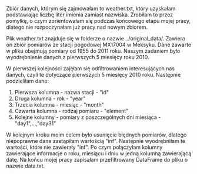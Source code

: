 Zbiór danych, którym się zajmowałam to weather.txt, który uzyskałam podstawiając liczbę liter imienia zamiast nazwiska.
Zrobiłam to przez pomyłkę, o czym zorientowałam się podczas końcowego etapu mojej pracy, dlatego nie rozpoczynałam już pracy nad nowym zbiorem.

Plik weather.txt znajduje się w folderze o nazwie ../original_data/. Zawiera on zbiór pomiarów ze stacji pogodowej MX17004 w Meksyku. 
Dane zawarte w pliku obejmują pomiary od 1955 do 2011 roku.
Naszym zadaniem było wyodrębnienie danych z pierwszych 5 miesięcy roku 2010.

W pierwszej kolejności zajęłam się odfiltrowaniem interesujących nas danych, czyli te dotyczące pierwszych 5 miesięcy 2010 roku. 
Następnie podzieliłam dane:
1) Pierwsza kolumna - nazwa stacji - "id"
2) Druga kolumna - rok - "year"
3) Trzecia kolumna - miesiąc - "month"
4) Czwarta kolumna - rodzaj pomiaru - "element"
5) Kolejne kolumny - pomiary z poszczególnych dni miesiąca - "day1",...,"day31"

W kolejnym kroku moim celem było usunięcie błędnych pomiarów, dlatego niepoprawne dane zastąpiłam wartością "inf".
Następnie wyodrębniłam te wartości, które nie zawierały "inf".
Po czym połączyłam kolumny zawierające informacje o roku, miesiącu i dniu w jedną kolumną zawierającą datę.
Na końcu mojej pracy zapisałam przefiltrowany DataFrame do pliku o nazwie data.txt.

